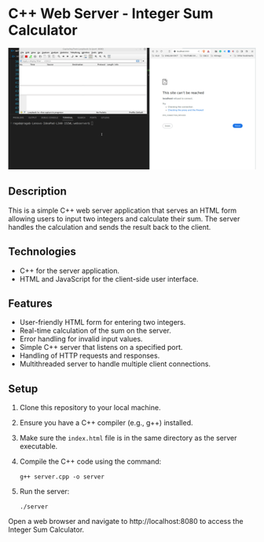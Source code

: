 # C++ Web Server - Integer Sum Calculator
<!--![webserver Demo](webserver.gif)
-->
<kbd><img src="webserver.gif" width="900"></kbd>
## Description
This is a simple C++ web server application that serves an HTML form allowing users to input two integers and calculate their sum. The server handles the calculation and sends the result back to the client.

## Technologies
- C++ for the server application.
- HTML and JavaScript for the client-side user interface.

## Features
- User-friendly HTML form for entering two integers.
- Real-time calculation of the sum on the server.
- Error handling for invalid input values.
- Simple C++ server that listens on a specified port.
- Handling of HTTP requests and responses.
- Multithreaded server to handle multiple client connections.

## Setup
1. Clone this repository to your local machine.
2. Ensure you have a C++ compiler (e.g., g++) installed.
3. Make sure the `index.html` file is in the same directory as the server executable.
4. Compile the C++ code using the command:
   ```shell
   g++ server.cpp -o server
5. Run the server:

    ```
    ./server
    ```
Open a web browser and navigate to http://localhost:8080 to access the Integer Sum Calculator.
